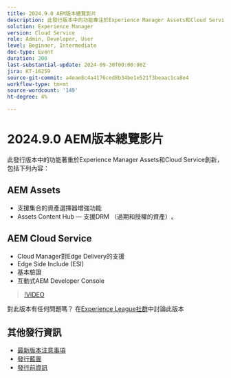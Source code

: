 ```yaml
---
title: 2024.9.0 AEM版本總覽影片
description: 此發行版本中的功能專注於Experience Manager Assets和Cloud Service創新，並包括下列專案：AEM Assets — 支援集合的資產選擇器增強功能​Assets Content Hub — 支援DRM （已到期和授權的資產）​AEM Cloud Service - Cloud Manager對Edge Delivery​的支援Edge Side Include (ESI) ​Basic Authentication​Interactive AEM Developer Console
solution: Experience Manager
version: Cloud Service
role: Admin, Developer, User
level: Beginner, Intermediate
doc-type: Event
duration: 206
last-substantial-update: 2024-09-30T00:00:00Z
jira: KT-16259
source-git-commit: a4eae8c4a4176ced8b34be1e521f3beaac1ca8e4
workflow-type: tm+mt
source-wordcount: '149'
ht-degree: 4%

---
```



# 2024.9.0 AEM版本總覽影片

此發行版本中的功能著重於Experience Manager Assets和Cloud Service創新，包括下列內容：

## AEM Assets

* 支援集合的資產選擇器增強功能&#x200B;
* Assets Content Hub — 支援DRM （過期和授權的資產）&#x200B;。

## AEM Cloud Service

* Cloud Manager對Edge Delivery&#x200B;的支援
* Edge Side Include (ESI)&#x200B;
* 基本驗證&#x200B;
* 互動式AEM Developer Console

>[!VIDEO](https://video.tv.adobe.com/v/3434847/?learn=on)

對此版本有任何問題嗎？  在[Experience League社群](https://adobe.ly/4eqofkS)中討論此版本

## 其他發行資訊

* [最新版本注意事項](https://experienceleague.adobe.com/docs/experience-manager-cloud-service/content/release-notes/home.html?lang=zh-Hant)
* [發行藍圖](https://experienceleague.adobe.com/docs/experience-manager-release-information/aem-release-updates/update-releases-roadmap.html?lang=zh-Hant)
* [發行前資訊](https://experienceleague.adobe.com/docs/experience-manager-cloud-service/content/release-notes/prerelease.html)
